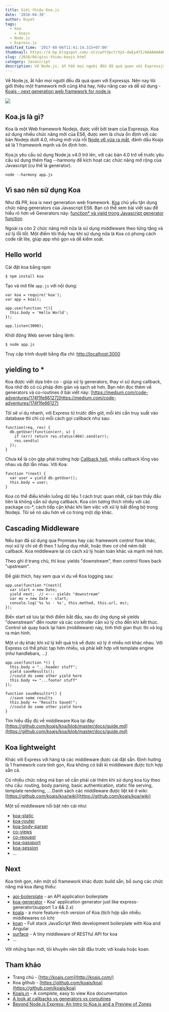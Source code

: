 ```yaml
---
title: Giới thiệu Koa.js
date: '2016-04-30'
author: Duyet
tags:
  - koa
    - koajs
  - Node.js
  - Express.js
modified_time: '2017-08-06T11:41:14.315+07:00'
thumbnail: https://4.bp.blogspot.com/-sCicwYtVpcY/VyS-dwEy4YI/AAAAAAAAUBM/5Q1QZ6zVR5YcsV7lgN8MYWfkZvrz6AXtgCK4B/s1600/Screen-Shot-2014-04-11-at-7.49.09-AM.png
slug: /2016/04/gioi-thieu-koajs.html
category: Javascript
description: Về Node.js, ắt hẳn mọi người đều đã quá quen với Expressjs. Nên nay tôi giới thiệu một framework mới cũng khá hay, hiệu năng cao và dễ sử dụng KoaJs
---
```


Về Node.js, ắt hẳn mọi người đều đã quá quen với Expressjs. Nên nay tôi giới thiệu một framework mới cũng khá hay, hiệu năng cao và dễ sử dụng - [Koajs - next generation web framework for node.js](http://koajs.com/)

[![](https://4.bp.blogspot.com/-sCicwYtVpcY/VyS-dwEy4YI/AAAAAAAAUBM/5Q1QZ6zVR5YcsV7lgN8MYWfkZvrz6AXtgCK4B/s1600/Screen-Shot-2014-04-11-at-7.49.09-AM.png)](https://blog.duyet.net/2016/04/gioi-thieu-koajs.html)

## Koa.js là gì?

Koa là một Web framework Nodejs, được viết bởi team của Expressjs. Koa sử dụng nhiều chức năng mới của ES6, được xem là chưa ổn định với các bản Nodejs dưới 4.0, nhưng mới vừa rồi [Node v6 vừa ra mắt](https://blog.duyet.net/2016/04/ra-mat-nodejs-v6.html), đánh dấu Koajs sẽ là 1 framework mạnh và ổn định hơn.

Koa.js yêu cầu sử dụng Node.js v4.0 trở lên, với các bản 4.0 trở về trước yêu cầu sử dụng thêm flag --harmony để kích hoạt các chức năng mở rộng của Javascript (cụ thể là generator).

```
node --harmony app.js
```

## Vì sao nên sử dụng Koa

Như đã PR, koa is next generation web framework. [Koa](http://koajs.com/) chủ yếu tận dụng chức năng generators của Javascript ES6.
Bạn có thể xem bài viết sau để hiểu rõ hơn về Generators này: [function\* và yield trong Javascript generator function](https://blog.duyet.net/2016/02/generator-function-javascript.html#.VyTAS4N94_M)

Ngoài ra còn 2 chức năng mới nữa là sử dụng middleware theo từng tầng và xử lý lỗi tốt. Một điểm tôi thấy hay khi sử dụng nữa là Koa có phong cách code rất lite, giúp app nhỏ gọn và dễ kiểm soát.

## Hello world

Cài đặt koa bằng npm

```
$ npm install koa
```

Tạo và mở file `app.js` với nội dung:

```
var koa = require('koa');
var app = koa();

app.use(function *(){
  this.body = 'Hello World';
});

app.listen(3000);
```

Khởi động Web server bằng lệnh:

```
$ node app.js
```

Truy cập trình duyệt bằng địa chỉ: [http://localhost:3000](http://localhost:3000/)

## yielding to \*

Koa được viết dựa trên co - giúp xử lý generators, thay vì sử dụng callback, Koa nhờ đó có cú pháp đơn giản và sạch sẽ hơn.
Bạn nên đọc thêm về generators và co-routines ở bài viết này: [https://medium.com/code-adventures/174f1fe66127](https://medium.com/code-adventures/174f1fe66127)

Tôi sẽ ví dụ nhanh, với Express từ trước đến giờ, mỗi khi cần truy suất vào database thì chỉ có mỗi cách gọi callback như sau:

```
function(req, res) {
  db.getUser(function(err, u) {
    if (err) return res.status(404).send(err);
    res.send(u)
  });
}
```

Chưa kể là còn gặp phải trường hợp [Callback hell](https://strongloop.com/strongblog/node-js-callback-hell-promises-generators/), nhiều callback lồng vào nhau và đợi lẫn nhau.
Với Koa:

```
function *(next) {
  var user = yield db.getUser();
  this.body = user;
}
```

Koa có thể điều khiển luồng dữ liệu 1 cách trực quan nhất, cái bạn thấy đầu tiên là không cần sử dụng callback. Koa còn tương thích nhiều với các package co-\*, cách tiếp cận khác khi làm việc với xử lý bất đồng bộ trong Nodejs. Tôi sẽ nó sâu hơn về co trong một dịp khác.

## Cascading Middleware

Nếu bạn đã sử dụng qua Promises hay các framework control flow khác, mọi xử lý chỉ sẽ đi theo 1 luồng duy nhất, hoặc theo cơ chế ném-bắt callback. Koa middleware lại có cách xử lý hoàn toàn khác và mạnh mẽ hơn.

Theo ghi ở trang chủ, thì koa: yields "downstream", then control flows back "upstream".

Để giải thích, hay xem qua ví dụ về Koa logging sau:

```
app.use(function *(next){
  var start = new Date;
  yield next;  // <--- yields "downstream"
  var ms = new Date - start;
  console.log('%s %s - %s', this.method, this.url, ms);
});
```

Biến start sẽ lưu lại thời điểm bắt đầu, sau đó ứng dụng sẽ yields "downstream" đến router và các controller cần xử lý cho đến khi kết thúc. Control sẽ quay back lại hàm (middleware) này, tính thời gian thực thi và log ra màn hình.

Một ví dụ khác khi xử lý kết quả trả về được xử lý ở nhiều nơi khác nhau. Với Express có thể phức tạp hơn nhiều, và phải kết hợp với template engine (như handlebars, ...)

```
app.use(function *() {
  this.body = "...header stuff";
  yield saveResults();
  //could do some other yield here
  this.body += "...footer stuff"
});

function saveResults*() {
  //save some results
  this.body += "Results Saved!";
  //could do some other yield here
}
```

Tìm hiểu đầy đủ về middleware Koa tại đây: [https://github.com/koajs/koa/blob/master/docs/guide.md](https://github.com/koajs/koa/blob/master/docs/guide.md)

## Koa lightweight

Khác với Express với hàng tá các middleware được cài đặt sẵn. Định hướng là 1 framework core tinh gọn, Koa không có bất kì middleware được tích hợp sẵn cả.

Có nhiều chức năng mà bạn sẽ cần phải cài thêm khi sử dụng koa tùy theo nhu cầu: routing, body parsing, basic authentication, static file serving, template rendering, ... Danh sách các middleware được liệt kê ở wiki: [https://github.com/koajs/koa/wiki](https://github.com/koajs/koa/wiki)

Một số middleware nổi bật nên cài như:

- [koa-static](https://github.com/koajs/route)
- [koa-router](https://github.com/alexmingoia/koa-router)
- [koa-body-parser](https://github.com/thomseddon/koa-body-parser)
- [co-views](https://github.com/visionmedia/co-views)
- [co-request](https://github.com/leukhin/co-request)
- [koa-passport](https://github.com/rkusa/koa-passport)
- [koa-session](https://github.com/koajs/session)
- ...

## Next

Koa tinh gọn, nên một số framework khác được build sẵn, bổ sung các chức năng mà koa đang thiếu:

- [api-boilerplate](https://github.com/koajs/api-boilerplate) - an API application boilerplate
- [koa-generator](https://github.com/base-n/koa-generator) - Koa' application generator just like express-generator(support 1.x && 2.x)
- [koala](https://github.com/koajs/koala) - a more feature-rich version of Koa (tích hợp sẵn nhiều middlewares có ích)
- [koan](https://github.com/soygul/koan) - Full stack JavaScript Web development boilerplate with Koa and Angular
- [surface](https://github.com/zedgu/surface) - A tiny middleware of RESTful API for koa
- ...

Với những bạn mới, tôi khuyên nên bắt đầu trước với koala hoặc koan.

## Tham khảo

- Trang chủ - [http://koajs.com](http://koajs.com/)
- Koa github - [https://github.com/koajs/koa](https://github.com/koajs/koa)
- [Koajs.in](http://koajs.in/) - A complete, easy to view Koa documentation
- [A look at callbacks vs generators vs coroutines](https://medium.com/@tjholowaychuk/callbacks-vs-coroutines-174f1fe66127#.w70iawu11)
- [Beyond Node.js Express: An Intro to Koa.js and a Preview of Zones](https://strongloop.com/strongblog/node-js-express-introduction-koa-js-zone/)
